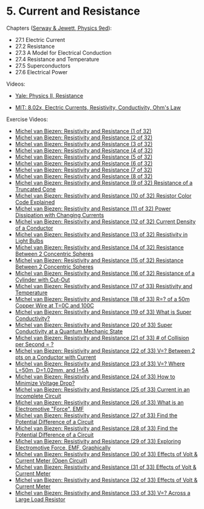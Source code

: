 # 5. Current and Resistance

Chapters ([Serway & Jewett, Physics 9ed](https://annas-archive.org/md5/076b2e7e2084a32914bcb8ca29d04f4d)):
- 27.1 Electric Current
- 27.2 Resistance
- 27.3 A Model for Electrical Conduction
- 27.4 Resistance and Temperature
- 27.5 Superconductors
- 27.6 Electrical Power

Videos:
- [Yale: Physics II, Resistance](https://www.youtube.com/watch?v=BvHqgbIVulc&list=PLD07B2225BB40E582)
<!---->
- [MIT: 8.02x, Electric Currents, Resistivity, Conductivity, Ohm's Law](https://www.youtube.com/watch?v=PJqOaHBgr30&list=PLyQSN7X0ro2314mKyUiOILaOC2hk6Pc3j)

Exercise Videos:
- [Michel van Biezen: Resistivity and Resistance (1 of 32)](https://www.youtube.com/watch?v=wkBF2q0fGx4)
- [Michel van Biezen: Resistivity and Resistance (2 of 32)](https://www.youtube.com/watch?v=y3OP1gKy9do)
- [Michel van Biezen: Resistivity and Resistance (3 of 32)](https://www.youtube.com/watch?v=21BaieYts_8)
- [Michel van Biezen: Resistivity and Resistance (4 of 32)](https://www.youtube.com/watch?v=rMGEGh6PZhc)
- [Michel van Biezen: Resistivity and Resistance (5 of 32)](https://www.youtube.com/watch?v=ul0dKL1ye2Y)
- [Michel van Biezen: Resistivity and Resistance (6 of 32)](https://www.youtube.com/watch?v=Si62WNp1bUc)
- [Michel van Biezen: Resistivity and Resistance (7 of 32)](https://www.youtube.com/watch?v=V3cbPIxHpeU)
- [Michel van Biezen: Resistivity and Resistance (8 of 32)](https://www.youtube.com/watch?v=AUPK0r_IXwc)
- [Michel van Biezen: Resistivity and Resistance (9 of 32) Resistance of a Truncated Cone](https://www.youtube.com/watch?v=XDJEKeoEsbg)
- [Michel van Biezen: Resistivity and Resistance (10 of 32) Resistor Color Code Explained](https://www.youtube.com/watch?v=pnyhYYD3YNI)
- [Michel van Biezen: Resistivity and Resistance (11 of 32) Power Dissipation with Changing Currents](https://www.youtube.com/watch?v=Q7w4obXYHeI)
- [Michel van Biezen: Resistivity and Resistance (12 of 32) Current Density of a Conductor](https://www.youtube.com/watch?v=IWrrZ42dfVg)
- [Michel van Biezen: Resistivity and Resistance (13 of 32) Resistivity in Light Bulbs](https://www.youtube.com/watch?v=Nw8N7K9xzhg)
- [Michel van Biezen: Resistivity and Resistance (14 of 32) Resistance Between 2 Concentric Spheres](https://www.youtube.com/watch?v=Rr5odLTUUdM)
- [Michel van Biezen: Resistivity and Resistance (15 of 32) Resistance Between 2 Concentric Spheres](https://www.youtube.com/watch?v=iobRV3gjBFM)
- [Michel van Biezen: Resistivity and Resistance (16 of 32) Resistance of a Cylinder with Cut-Out](https://www.youtube.com/watch?v=nTZlU7PxAmM)
- [Michel van Biezen: Resistivity and Resistance (17 of 33) Resistivity and Temperature](https://www.youtube.com/watch?v=6YHdw0Wz788)
- [Michel van Biezen: Resistivity and Resistance (18 of 33) R=? of a 50m Copper Wire at T=0C and 100C](https://www.youtube.com/watch?v=SoJPNokD0Y0)
- [Michel van Biezen: Resistivity and Resistance (19 of 33) What is Super Conductivity?](https://www.youtube.com/watch?v=qDTMIb-LOb8)
- [Michel van Biezen: Resistivity and Resistance (20 of 33) Super Conductivity at a Quantum Mechanic State](https://www.youtube.com/watch?v=jM0WIOPIbeY)
- [Michel van Biezen: Resistivity and Resistance (21 of 33) # of Collision per Second = ?](https://www.youtube.com/watch?v=ZkcIdAcxn3g)
- [Michel van Biezen: Resistivity and Resistance (22 of 33) V=? Between 2 pts on a Conductor with Current](https://www.youtube.com/watch?v=Glp_DrGRbV8)
- [Michel van Biezen: Resistivity and Resistance (23 of 33) V=? Where L=50m, D=1.02mm, and I=5A](https://www.youtube.com/watch?v=TbLmNYk8Q1M)
- [Michel van Biezen: Resistivity and Resistance (24 of 33) How to Minimize Voltage Drop?](https://www.youtube.com/watch?v=yRYYp-Sv-mE)
- [Michel van Biezen: Resistivity and Resistance (25 of 33) Current in an Incomplete Circuit](https://www.youtube.com/watch?v=D-flVkMXACM)
- [Michel van Biezen: Resistivity and Resistance (26 of 33) What is an Electromotive "Force", EMF](https://www.youtube.com/watch?v=nVwr7ImNbzs)
- [Michel van Biezen: Resistivity and Resistance (27 of 33) Find the Potential Difference of a Circuit](https://www.youtube.com/watch?v=6B2KZnbB7-8)
- [Michel van Biezen: Resistivity and Resistance (28 of 33) Find the Potential Difference of a Circuit](https://www.youtube.com/watch?v=OnRhj_iBYpo)
- [Michel van Biezen: Resistivity and Resistance (29 of 33) Exploring Electromotive Force, EMF, Graphically](https://www.youtube.com/watch?v=DbVRU1K0xaQ)
- [Michel van Biezen: Resistivity and Resistance (30 of 33) Effects of Volt & Current Meter (Open Circuit)](https://www.youtube.com/watch?v=4uY0tdrcd3Y)
- [Michel van Biezen: Resistivity and Resistance (31 of 33) Effects of Volt & Current Meter](https://www.youtube.com/watch?v=nPp5jRGWz_A)
- [Michel van Biezen: Resistivity and Resistance (32 of 33) Effects of Volt & Current Meter](https://www.youtube.com/watch?v=oQcZBAz3qiE)
- [Michel van Biezen: Resistivity and Resistance (33 of 33) V=? Across a Large Load Resistor](https://www.youtube.com/watch?v=RUq1zzmGuSg)